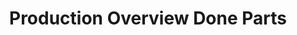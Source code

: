 ---
layout: article
title: Production Overview Done Parts
description: 
  - This template offers an overview of how many parts have already been produced and compares them with the order quantity. In addition, the OEE value is displayed, some meta information about the order and possibly downtime.
lang: en
weight: 1000
isDraft: true
ref: Production-Overview-Done-Parts
category:
  - Production
  - Lean Management
  - OEE
image: Production-Overview-Done-Parts.png
image_thumbnail: Production-Overview-Done-Parts_thumbnail.png
download: Production-Overview-Done-Parts.pbmx
overview_description:
overview_benefits:
overview_data_sources:
---
